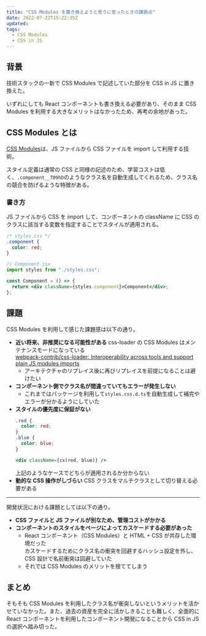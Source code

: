 ```yaml
---
title: "CSS Modules を置き換えようと思うに至ったときの課題点"
date: 2022-07-22T15:22:35Z
updated:
tags:
  - CSS Modules
  - CSS in JS
---
```


## 背景

技術スタックの一新で CSS Modules で記述していた部分を CSS in JS に置き換えた。

いずれにしても React コンポーネントも書き換える必要があり、そのまま CSS Modules を利用する大きなメリットはなかったため、再考の余地があった。

## CSS Modules とは

[CSS Modules](https://github.com/css-modules/css-modules)は、JS ファイルから CSS ファイルを import して利用する技術。

スタイル定義は通常の CSS と同様の記述のため、学習コストは低く、`.component__T09hD`のようなクラス名を自動生成してくれるため、クラス名の競合を防げるような特徴がある。

### 書き方

JS ファイルから CSS を import して、コンポーネントの className に CSS のクラスに該当する変数を指定することでスタイルが適用される。

```css
/* styles.css */
.component {
  color: red;
}
```

```jsx
// Component.jsx
import styles from "./styles.css";

const Component = () => {
  return <div className={styles.component}>Component</div>;
};
```

## 課題

CSS Modules を利用して感じた課題感は以下の通り。

- **近い将来、非推奨になる可能性がある**
  css-loader の CSS Modules はメンテナンスモードになっている  
  [webpack-contrib/css-loader: Interoperability across tools and support plain JS modules imports](https://github.com/webpack-contrib/css-loader/issues/1050)
  - アーキテクチャのリプレイス後に再びリプレイスを前提になることは避けたい
- **コンポーネント側でクラス名が間違っていてもエラーが発生しない**
  - これまではパッケージを利用して`styles.css.d.ts`を自動生成して補完やエラーが分かるようにしていた
- **スタイルの優先度に保証がない**
  ```css
  .red {
    color: red;
  }
  .blue {
    color: blue;
  }
  ```
  ```jsx
  <div className={cx(red, blue)} />
  ```
  上記のようなケースでどちらが適用されるか分からない
- **動的な CSS 操作がしづらい**
  CSS クラスをマルチクラスとして切り替える必要がある

---

開発状況における課題としては以下の通り。

- **CSS ファイルと JS ファイルが別なため、管理コストがかかる**
- **コンポーネントのスタイルをページによってカスケードする必要があった**
  - React コンポーネント（CSS Modules）と HTML + CSS が共存した環境だった  
    カスケードするためにクラス名の衝突を回避するハッシュ設定を外し、CSS 設計で名前衝突は回避していた
  - それでは CSS Modules のメリットを捨ててしまう

## まとめ

そもそも CSS Modules を利用したクラス名が衝突しないというメリットを活かせていなかった。また、過去の資産を完全に活かしきることも難しく、全面的に React コンポーネントを利用したコンポーネント開発になることから CSS in JS の選択へ踏み切った。
